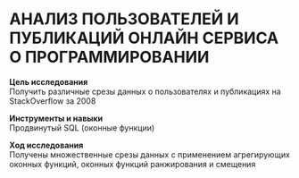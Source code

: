 # АНАЛИЗ ПОЛЬЗОВАТЕЛЕЙ И ПУБЛИКАЦИЙ ОНЛАЙН СЕРВИСА О ПРОГРАММИРОВАНИИ

**Цель исследования** \
Получить различные срезы данных о пользователях и публикациях на StackOverflow за 2008

**Инструменты и навыки** \
Продвинутый SQL (оконные функции)

**Ход исследования** \
Получены множественные срезы данных с применением агрегирующих оконных функций, оконных функций ранжирования и смещения 

